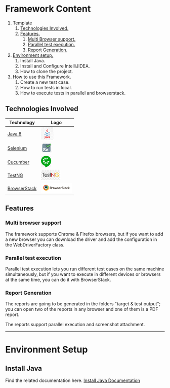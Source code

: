 # Framework Content

1. Template
    1. [Technologies Involved.](#technologiesInvolved)
    2. [Features.](#features)
        1. [Multi Browser support.](#multiBrowserSupport)
        2. [Parallel test execution.](#parallelTestExecution)
        3. [Report Generation.](#reportGeneration)
2. [Environment setup.](#environmentSetup)
    1. Install Java.
    2. Install and Configure IntelliJIDEA.
    3. How to clone the project.
3. How to use this Framework.
    1. Create a new test case.
    2. How to run tests in local.
    3. How to execute tests in parallel and browserstack.     

<a name="technologiesInvolved"></a>
## Technologies Involved

| Technology                                               | Logo                                         |
|----------------------------------------------------------|----------------------------------------------|
| [Java 8](https://www.java.com/es/download/faq/java8.xml) | ![Java icon](.img/icons/java-icon.png)         |
| [Selenium](https://www.selenium.dev/)          | ![Selenium icon](.img/icons/selenium-icon.png) |
| [Cucumber](https://cucumber.io/)          | ![Cucumber icon](.img/icons/cucumber-icon.png) |
| [TestNG](https://testng.org/doc/documentation-main.html)          | ![TestNG icon](.img/icons/testng-icon.png) |
| [BrowserStack](https://www.browserstack.com/)          | ![BrowserStack icon](.img/icons/browserstack-icon.png) |

<a name="features"></a>
## Features

<a name="multiBrowserSupport"></a>
### Multi browser support
The framework supports Chrome & Firefox browsers, 
but if you want to add a new browser you can download 
the driver and add the configuration in the WebDriverFactory 
class.

<a name="parallelTestExecution"></a>
### Parallel test execution
Parallel test execution lets you run different test cases on 
the same machine simultaneously, but if you want to execute 
in different devices or browsers at the same time, 
you can do it with BrowserStack.


<a name="reportGeneration"></a>
### Report Generation
The reports are going to be generated in the folders 
"target & test output"; you can open two of the reports 
in any browser and one of them is a PDF report.

The reports support parallel execution and screenshot attachment.

-----------------------  
<a name="environmentSetup"></a>
# Environment Setup

<a name="installJava"></a>
## Install Java
Find the related documentation here. [Install Java Documentation](docs/setup/java/README.md)